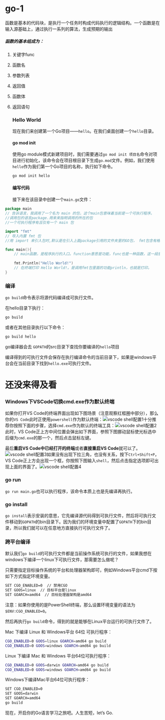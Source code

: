 # go-1

函数是基本的代码块，是执行一个任务时构成代码执行的逻辑结构。一个函数是在输入源基础上，通过执行一系列的算法，生成预期的输出

##### 函数的基本组成为：

1. 关键字func 

2. 函数名

3. 参数列表

4. 返回值

5. 函数体

6. 返回语句

   ### Hello World

   现在我们来创建第一个Go项目——`hello`。在我们桌面创建一个`hello`目录。

   #### go mod init

   使用go module模式新建项目时，我们需要通过`go mod init 项目名`命令对项目进行初始化，该命令会在项目根目录下生成`go.mod`文件。例如，我们使用`hello`作为我们第一个Go项目的名称，执行如下命令。

   ```bash
   go mod init hello
   ```

   #### 编写代码

   接下来在该目录中创建一个`main.go`文件：

```go
package main  
// 告诉语言，我调用了一个名为 main 的包，这个main包意味着当前是一个可执行程序。
//调用包的语言package.用来来指明调用的所在的包
//一个可执行程序有且仅有一个 main 包

import "fmt" 
// 导入内置 fmt 包
//用 import 来引入包时,默认是在引入上面package引用的文件夹里的GO包， fmt包含有格式化I/O函数

func main(){  
    // main函数，是程序执行的入口。function意思是功能，func也是一种函数，这一段意思是使用上面package提到的main包里的main方法，这段的main是上面提到的包里的一个方法或者叫做工具。关键字func .
    
	fmt.Println("Hello World!")  
    // 在终端打印 Hello World!。是调用fmt包里面的功能println，也就是打印。
}
```

### 编译

`go build`命令表示将源代码编译成可执行文件。

在hello目录下执行：

```bash
go build
```

或者在其他目录执行以下命令：

```bash
go build hello
```

go编译器会去 `GOPATH`的src目录下查找你要编译的`hello`项目

编译得到的可执行文件会保存在执行编译命令的当前目录下，如果是windows平台会在当前目录下找到`hello.exe`可执行文件。



# 还没来得及看





### Windows下VSCode切换cmd.exe作为默认终端

如果你打开VS Code的终端界面出现如下图场景（注意观察红框圈中部分），那么你的`VS Code`此时正使用`powershell`作为默认终端：![vscode shell配置1](https://www.liwenzhou.com/images/Go/install_go_dev/vscode_shell1.png)十分推荐你按照下面的步骤，选择`cmd.exe`作为默认的终端工具：![vscode shell配置2](https://www.liwenzhou.com/images/Go/install_go_dev/vscode_shell2.png)此时，VS Code正上方中间位置会弹出如下界面，参照下图挪动鼠标使光标选中后缀为`cmd.exe`的那一个，然后点击鼠标左键。

最后**重启VS Code中已经打开的终端**或者**直接重启VS Code**就可以了。![vscode shell配置3](https://www.liwenzhou.com/images/Go/install_go_dev/vscode_shell3.png)如果没有出现下拉三角，也没有关系，按下`Ctrl+Shift+P`，VS Code正上方会出现一个框，你按照下图输入`shell`，然后点击指定选项即可出现上面的界面了。![vscode shell配置4](https://www.liwenzhou.com/images/Go/install_go_dev/vscode_shell4.png)

### go run

`go run main.go`也可以执行程序，该命令本质上也是先编译再执行。

### go install

`go install`表示安装的意思，它先编译源代码得到可执行文件，然后将可执行文件移动到`GOPATH`的bin目录下。因为我们的环境变量中配置了`GOPATH`下的bin目录，所以我们就可以在任意地方直接执行可执行文件了。

### 跨平台编译

默认我们`go build`的可执行文件都是当前操作系统可执行的文件，如果我想在windows下编译一个linux下可执行文件，那需要怎么做呢？

只需要指定目标操作系统的平台和处理器架构即可，例如Windows平台cmd下按如下方式指定环境变量。

```bash
SET CGO_ENABLED=0  // 禁用CGO
SET GOOS=linux  // 目标平台是linux
SET GOARCH=amd64  // 目标处理器架构是amd64
```

注意：如果你使用的是PowerShell终端，那么设置环境变量的语法为`$ENV:CGO_ENABLED=0`。

然后再执行`go build`命令，得到的就是能够在Linux平台运行的可执行文件了。

Mac 下编译 Linux 和 Windows平台 64位 可执行程序：

```bash
CGO_ENABLED=0 GOOS=linux GOARCH=amd64 go build
CGO_ENABLED=0 GOOS=windows GOARCH=amd64 go build
```

Linux 下编译 Mac 和 Windows 平台64位可执行程序：

```bash
CGO_ENABLED=0 GOOS=darwin GOARCH=amd64 go build
CGO_ENABLED=0 GOOS=windows GOARCH=amd64 go build
```

Windows下编译Mac平台64位可执行程序：

```bash
SET CGO_ENABLED=0
SET GOOS=darwin
SET GOARCH=amd64
go build
```

现在，开启你的Go语言学习之旅吧。人生苦短，let’s Go.